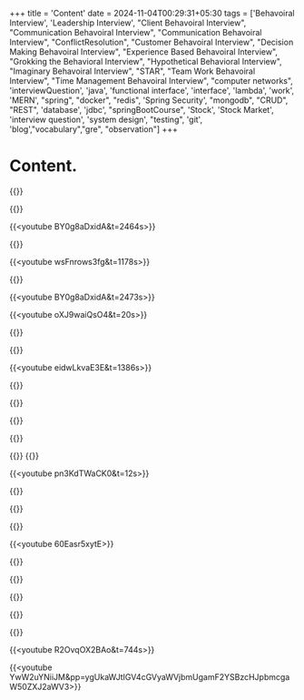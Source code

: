 +++
title = 'Content'
date = 2024-11-04T00:29:31+05:30
tags = ['Behavoiral Interview', 'Leadership Interview', "Client Behavoiral Interview", "Communication Behavoiral Interview",
    "Communication Behavoiral Interview", "ConflictResolution", "Customer Behavoiral Interview", "Decision Making Behavoiral Interview", "Experience Based Behavoiral Interview", "Grokking the Behavioral Interview", "Hypothetical Behavioral Interview", "Imaginary Behavoiral Interview", "STAR", "Team Work Behavoiral Interview", "Time Management Behavoiral Interview", "computer networks", 'interviewQuestion', 'java', 'functional interface', 'interface', 'lambda', 'work', 'MERN', "spring", "docker", "redis", 'Spring Security', "mongodb", "CRUD", "REST", 'database', 'jdbc', "springBootCourse", 'Stock', 'Stock Market', 'interview question', 'system design', "testing", 'git', 'blog',"vocabulary","gre", "observation"]
+++

# Content.



{{<youtube PmKk8YlPAkY>}}

{{<youtube ocxBy5K5Ww8>}}

{{<youtube BY0g8aDxidA&t=2464s>}}

{{<youtube oXJ9waiQsO4>}}

{{<youtube wsFnrows3fg&t=1178s>}}

{{<youtube WFT1dzOsIUg>}}

{{<youtube BY0g8aDxidA&t=2473s>}}

{{<youtube oXJ9waiQsO4&t=20s>}}

{{<youtube MvZBdzumuHE>}}

{{<youtube mHwmCFqQm-E>}}

{{<youtube eidwLkvaE3E&t=1386s>}}

{{<youtube RvEFy6Acrlg>}}

{{<youtube RvEFy6Acrlg>}}

{{<youtube OwAtWoNpfqI>}}

{{<youtube GG37s1tbuRk>}}

{{<youtube WwY0I6nT8YA>}}
{{<youtube BdP_2GPoM9I>}}

{{<youtube pn3KdTWaCK0&t=12s>}}

{{<youtube DICqtlgDTyI>}}

{{<youtube CXfQVzX4STo>}}

{{<youtube GSAw54Uqal8>}}

{{<youtube 60Easr5xytE>}}

{{<youtube BtB7saDkm_s>}}

{{<youtube sOBKtUEEFp8>}}

{{<youtube rFmQ_bOrFfs>}}

{{<youtube RjUq3ytzz4g>}}

{{<youtube S8tFMrQEiTc>}}

{{<youtube R2OvqOX2BAo&t=744s>}}

{{<youtube YwW2uYNiiJM&pp=ygUkaWJtIGV4cGVyaWVjbmUgamF2YSBzcHJpbmcgaW50ZXJ2aWV3>}}


